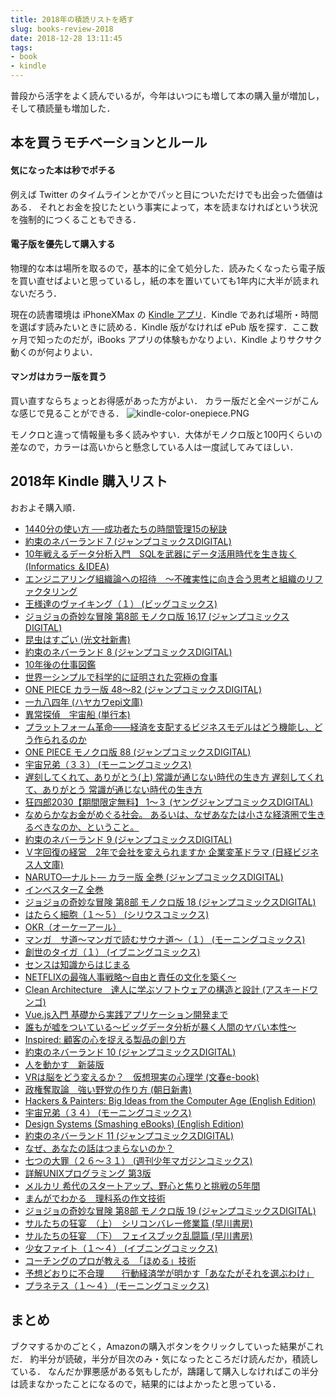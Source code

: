 ```yaml
---
title: 2018年の積読リストを晒す
slug: books-review-2018
date: 2018-12-28 13:11:45
tags:
- book
- kindle
---
```


普段から活字をよく読んでいるが，今年はいつにも増して本の購入量が増加し，そして積読量も増加した．


## 本を買うモチベーションとルール

#### 気になった本は秒でポチる

例えば Twitter のタイムラインとかでパッと目についただけでも出会った価値はある．
それとお金を投じたという事実によって，本を読まなければという状況を強制的につくることもできる．


#### 電子版を優先して購入する

物理的な本は場所を取るので，基本的に全て処分した．読みたくなったら電子版を買い直せばよいと思っているし，紙の本を置いていても1年内に大半が読まれないだろう．

現在の読書環境は iPhoneXMax の [Kindle アプリ](https://itunes.apple.com/us/app/amazon-kindle/id302584613)．Kindle であれば場所・時間を選ばす読みたいときに読める．Kindle 版がなければ ePub 版を探す．ここ数ヶ月で知ったのだが，iBooks アプリの体験もかなりよい．Kindle よりサクサク動くのが何よりよい．


#### マンガはカラー版を買う

買い直すならちょっとお得感があった方がよい．
カラー版だと全ページがこんな感じで見ることができる．
![kindle-color-onepiece.PNG](/images/2018-12-28-books-review-2018/kindle-color-onepiece.PNG 'kindle-color-onepiece.PNG')

モノクロと違って情報量も多く読みやすい．大体がモノクロ版と100円くらいの差なので，カラーは高いからと懸念している人は一度試してみてほしい．


## 2018年 Kindle 購入リスト

おおよそ購入順．

- [1440分の使い方 ──成功者たちの時間管理15の秘訣	](https://www.amazon.co.jp/dp/B074GWMRFC)
- [約束のネバーランド 7 (ジャンプコミックスDIGITAL)	](https://www.amazon.co.jp/dp/B077JVLZ4T)
- [10年戦えるデータ分析入門　SQLを武器にデータ活用時代を生き抜く (Informatics ＆IDEA)	](https://www.amazon.co.jp/dp/B010CQD4Y0)
- [エンジニアリング組織論への招待　～不確実性に向き合う思考と組織のリファクタリング	](https://www.amazon.co.jp/dp/B079TLW41L)
- [王様達のヴァイキング（１） (ビッグコミックス)	](https://www.amazon.co.jp/dp/B00F4TLKDI)
- [ジョジョの奇妙な冒険 第8部 モノクロ版 16,17 (ジャンプコミックスDIGITAL)	](https://www.amazon.co.jp/dp/B074VY2JYR)
- [昆虫はすごい (光文社新書)	](https://www.amazon.co.jp/dp/B00NBGTUJ2)
- [約束のネバーランド 8 (ジャンプコミックスDIGITAL)	](https://www.amazon.co.jp/dp/B079Y5XZ5Z)
- [10年後の仕事図鑑	](https://www.amazon.co.jp/dp/B07BGVZLDZ)
- [世界一シンプルで科学的に証明された究極の食事	](https://www.amazon.co.jp/dp/B07BNFS5PP)
- [ONE PIECE カラー版 48〜82 (ジャンプコミックスDIGITAL)	](https://www.amazon.co.jp/dp/B00ATLLJ3M)
- [一九八四年 (ハヤカワepi文庫)	](https://www.amazon.co.jp/dp/B009DEMC8W)
- [異常探偵　宇宙船 (単行本)	](https://www.amazon.co.jp/dp/B07BFSJN97)
- [プラットフォーム革命――経済を支配するビジネスモデルはどう機能し、どう作られるのか	](https://www.amazon.co.jp/dp/B0798BNCYG)
- [ONE PIECE モノクロ版 88 (ジャンプコミックスDIGITAL)	](https://www.amazon.co.jp/dp/B0792S3TTR)
- [宇宙兄弟（３３） (モーニングコミックス)	](https://www.amazon.co.jp/dp/B07CC9T7G6)
- [遅刻してくれて、ありがとう(上) 常識が通じない時代の生き方 遅刻してくれて、ありがとう 常識が通じない時代の生き方	](https://www.amazon.co.jp/dp/B07CLKMR38)
- [狂四郎2030【期間限定無料】 1〜３ (ヤングジャンプコミックスDIGITAL)	](https://www.amazon.co.jp/dp/B07L8WKTFF/ref=dp-kindle-redirect?_encoding=UTF8&btkr=1)
- [なめらかなお金がめぐる社会。 あるいは、なぜあなたは小さな経済圏で生きるべきなのか、ということ。	](https://www.amazon.co.jp/dp/B0747JS1HY)
- [約束のネバーランド 9 (ジャンプコミックスDIGITAL)	](https://www.amazon.co.jp/dp/B07CGB6DWM)
- [Ｖ字回復の経営　2年で会社を変えられますか 企業変革ドラマ (日経ビジネス人文庫)	](https://www.amazon.co.jp/dp/B009S7CDOM)
- [NARUTO―ナルト― カラー版 全巻 (ジャンプコミックスDIGITAL)	](https://www.amazon.co.jp/dp/B00ATLLK4A)
- [インベスターZ 全巻	](https://www.amazon.co.jp/dp/B074V23Y68)
- [ジョジョの奇妙な冒険 第8部 モノクロ版 18 (ジャンプコミックスDIGITAL)	](https://www.amazon.co.jp/dp/B07DWTZYMB)
- [はたらく細胞（１〜５） (シリウスコミックス)	](https://www.amazon.co.jp/dp/B012EODH18)
- [OKR（オーケーアール）	](https://www.amazon.co.jp/dp/B07B2R1ZDL)
- [マンガ　サ道～マンガで読むサウナ道～（１） (モーニングコミックス)	](https://www.amazon.co.jp/dp/B01AJHAK12)
- [創世のタイガ（１） (イブニングコミックス)	](https://www.amazon.co.jp/dp/B074PQW279)
- [センスは知識からはじまる	](https://www.amazon.co.jp/dp/B00LIQMVLQ)
- [NETFLIXの最強人事戦略～自由と責任の文化を築く～	](https://www.amazon.co.jp/dp/B07GWJCBVP)
- [Clean Architecture　達人に学ぶソフトウェアの構造と設計 (アスキードワンゴ)	](https://www.amazon.co.jp/dp/B07FSBHS2V)
- [Vue.js入門 基礎から実践アプリケーション開発まで	](https://www.amazon.co.jp/dp/B07J6FP6NQ)
- [誰もが嘘をついている～ビッグデータ分析が暴く人間のヤバい本性～	](https://www.amazon.co.jp/dp/B07CG63YCS)
- [Inspired: 顧客の心を捉える製品の創り方	](https://www.amazon.co.jp/dp/B00TCM8TB4)
- [約束のネバーランド 10 (ジャンプコミックスDIGITAL)	](https://www.amazon.co.jp/dp/B07DWW3GM3)
- [人を動かす　新装版	](https://www.amazon.co.jp/dp/B00UBSPBPA)
- [VRは脳をどう変えるか？　仮想現実の心理学 (文春e-book)	](https://www.amazon.co.jp/dp/B07G764QKM)
- [政権奪取論　強い野党の作り方 (朝日新書)	](https://www.amazon.co.jp/dp/B07H5FW5SD)
- [Hackers & Painters: Big Ideas from the Computer Age (English Edition)	](https://www.amazon.co.jp/dp/B0026OR2NQ)
- [宇宙兄弟（３４） (モーニングコミックス)	](https://www.amazon.co.jp/dp/B07JWDZ4RS)
- [Design Systems (Smashing eBooks) (English Edition)	](https://www.amazon.co.jp/dp/B076H49W1G)
- [約束のネバーランド 11 (ジャンプコミックスDIGITAL)	](https://www.amazon.co.jp/dp/B07HQB9Q85)
- [なぜ、あなたの話はつまらないのか？	](https://www.amazon.co.jp/dp/B01JADEJTK)
- [七つの大罪（２６〜３１） (週刊少年マガジンコミックス)	](https://www.amazon.co.jp/dp/B07CSR9KLM)
- [詳解UNIXプログラミング 第3版	](https://www.amazon.co.jp/dp/B00KRB9U8K)
- [メルカリ 希代のスタートアップ、野心と焦りと挑戦の5年間	](https://www.amazon.co.jp/dp/B07KF9PMF5)
- [まんがでわかる　理科系の作文技術	](https://www.amazon.co.jp/dp/B07BRT5372)
- [ジョジョの奇妙な冒険 第8部 モノクロ版 19 (ジャンプコミックスDIGITAL)	](https://www.amazon.co.jp/dp/B07HQG3B5T)
- [サルたちの狂宴　（上）　シリコンバレー修業篇 (早川書房)	](https://www.amazon.co.jp/dp/B07DXXCPFV)
- [サルたちの狂宴　（下）　フェイスブック乱闘篇 (早川書房)	](https://www.amazon.co.jp/dp/B07DXT1JKL)
- [少女ファイト（１〜４） (イブニングコミックス)	](https://www.amazon.co.jp/dp/B009KYCDN4)
- [コーチングのプロが教える　「ほめる」技術	](https://www.amazon.co.jp/dp/B00JGR3T5G)
- [予想どおりに不合理　　行動経済学が明かす「あなたがそれを選ぶわけ」	](https://www.amazon.co.jp/dp/B00K1A75N4)
- [プラネテス（１〜４） (モーニングコミックス)	](https://www.amazon.co.jp/dp/B009KWUDME)


## まとめ

ブクマするかのごとく，Amazonの購入ボタンをクリックしていった結果がこれだ．
約半分が読破，半分が目次のみ・気になったところだけ読んだか，積読している．
なんだか罪悪感がある気もしたが，躊躇して購入しなければこの半分は読まなかったことになるので，結果的にはよかったと思っている．

